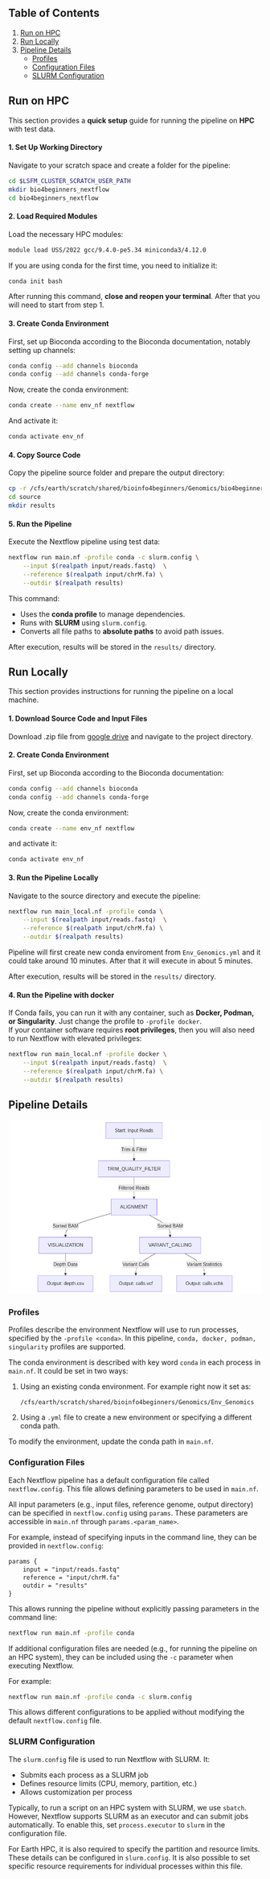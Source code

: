 ## Table of Contents
1. [Run on HPC](#run-on-hpc)
2. [Run Locally](#run-locally)
3. [Pipeline Details](#pipeline-details)
    - [Profiles](#profiles)
    - [Configuration Files](#configuration-files)
    - [SLURM Configuration](#slurm-configuration)

## Run on HPC

This section provides a **quick setup** guide for running the pipeline on **HPC** with test data.

#### **1. Set Up Working Directory**
Navigate to your scratch space and create a folder for the pipeline:
```sh
cd $LSFM_CLUSTER_SCRATCH_USER_PATH
mkdir bio4beginners_nextflow
cd bio4beginners_nextflow
```
#### **2. Load Required Modules**
Load the necessary HPC modules:
```sh
module load USS/2022 gcc/9.4.0-pe5.34 miniconda3/4.12.0
```
If you are using conda for the first time, you need to initialize it:
```sh
conda init bash
```
After running this command, **close and reopen your terminal**. After that you will need to start from step 1.

#### **3. Create Conda Environment**
First, set up Bioconda according to the Bioconda documentation, notably setting up channels:
```sh
conda config --add channels bioconda
conda config --add channels conda-forge
```

Now, create the conda environment:
```sh
conda create --name env_nf nextflow
```

And activate it:
```sh
conda activate env_nf
```

#### **4. Copy Source Code**
Copy the pipeline source folder and prepare the output directory:
```sh
cp -r /cfs/earth/scratch/shared/bioinfo4beginners/Genomics/bio4beginners_nextflow/source .
cd source
mkdir results
```

#### **5. Run the Pipeline**
Execute the Nextflow pipeline using test data:
```sh
nextflow run main.nf -profile conda -c slurm.config \
    --input $(realpath input/reads.fastq)  \
    --reference $(realpath input/chrM.fa) \
    --outdir $(realpath results)
```
This command:
- Uses the **conda profile** to manage dependencies.
- Runs with **SLURM** using `slurm.config`.
- Converts all file paths to **absolute paths** to avoid path issues.

After execution, results will be stored in the `results/` directory.

## Run Locally

This section provides instructions for running the pipeline on a local machine.

#### **1. Download Source Code and Input Files**

Download .zip file from [google drive](https://drive.google.com/file/d/1A3vcVaQmviO27aJFSsh2r4mkBbFXPKTY/view?usp=sharing) and navigate to the project directory.

#### **2. Create Conda Environment**

First, set up Bioconda according to the Bioconda documentation:

```sh
conda config --add channels bioconda
conda config --add channels conda-forge
```

Now, create the conda environment:

```sh
conda create --name env_nf nextflow
```

and activate it:

```sh
conda activate env_nf
```

#### **3. Run the Pipeline Locally**

Navigate to the source directory and execute the pipeline:

```sh
nextflow run main_local.nf -profile conda \
    --input $(realpath input/reads.fastq)  \
    --reference $(realpath input/chrM.fa) \
    --outdir $(realpath results)
```

Pipeline will first create new conda enviroment from `Env_Genomics.yml` and it could take around 10 minutes.
After that it will execute in about 5 minutes. 

After execution, results will be stored in the `results/` directory.

#### **4. Run the Pipeline with docker**

If Conda fails, you can run it with any container, such as **Docker, Podman, or Singularity**. Just change the profile to `-profile docker`.  
If your container software requires **root privileges**, then you will also need to run Nextflow with elevated privileges:  

```sh
nextflow run main_local.nf -profile docker \
    --input $(realpath input/reads.fastq)  \
    --reference $(realpath input/chrM.fa) \
    --outdir $(realpath results)
```

## Pipeline Details

![Pipeline Diagram](img/mermaid-diagram-2025-02-13-145840.png)

### Profiles
Profiles describe the environment Nextflow will use to run processes, specified by the `-profile <conda>`. In this pipeline, `conda, docker, podman, singularity` profiles are supported.

The conda environment is described with key word `conda` in each process in `main.nf`. It could be set in two ways:
1. Using an existing conda environment. For example right now it set as:
   ```
   /cfs/earth/scratch/shared/bioinfo4beginners/Genomics/Env_Genomics
   ```
2. Using a `.yml` file to create a new environment or specifying a different conda path.

To modify the environment, update the conda path in `main.nf`.

### Configuration Files

Each Nextflow pipeline has a default configuration file called `nextflow.config`. This file allows defining parameters to be used in `main.nf`.

All input parameters (e.g., input files, reference genome, output directory) can be specified in `nextflow.config` using `params`. These parameters are accessible in `main.nf` through `params.<param_name>`.

For example, instead of specifying inputs in the command line, they can be provided in `nextflow.config`:

```nextflow
params {
    input = "input/reads.fastq"
    reference = "input/chrM.fa"
    outdir = "results"
}
```

This allows running the pipeline without explicitly passing parameters in the command line:

```sh
nextflow run main.nf -profile conda
```

If additional configuration files are needed (e.g., for running the pipeline on an HPC system), they can be included using the `-c` parameter when executing Nextflow.

For example:

```sh
nextflow run main.nf -profile conda -c slurm.config
```

This allows different configurations to be applied without modifying the default `nextflow.config` file.


### SLURM Configuration
The `slurm.config` file is used to run Nextflow with SLURM. It:
- Submits each process as a SLURM job
- Defines resource limits (CPU, memory, partition, etc.)
- Allows customization per process

Typically, to run a script on an HPC system with SLURM, we use `sbatch`. However, Nextflow supports SLURM as an executor and can submit jobs automatically. To enable this, set `process.executor` to `slurm` in the configuration file.

For Earth HPC, it is also required to specify the partition and resource limits. These details can be configured in `slurm.config`. It is also possible to set specific resource requirements for individual processes within this file.



